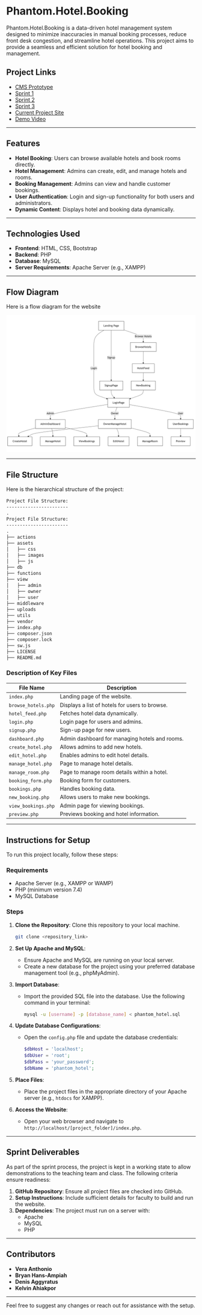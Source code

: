 
# Phantom.Hotel.Booking

Phantom.Hotel.Booking is a data-driven hotel management system designed to minimize inaccuracies in manual booking processes, reduce front desk congestion, and streamline hotel operations. This project aims to provide a seamless and efficient solution for hotel booking and management.

## Project Links

- [CMS Prototype](https://bryanblue11.wixsite.com/phantom)
- [Sprint 1](https://drive.google.com/file/d/1HEMZDA5RUlegXFFKDAxxi-PAeoba3GGY/view?usp=share_link)
- [Sprint 2](https://drive.google.com/file/d/11NBVUe-_soCnR4NUqYEtQCUjZsDXSlLU/view?usp=share_link)
- [Sprint 3](https://drive.google.com/file/d/1J6d2fH5wgOeJdzv_f7lmeIb43IAXQ7TE/view?usp=share_link)
- [Current Project Site](http://169.239.251.102:3341/~kelvin.ahiakpor/PHANTOM_HOTEL_BOOKING/)
- [Demo Video](https://youtu.be/xz4HmzH2W9U)

---

## Features

- **Hotel Booking**: Users can browse available hotels and book rooms directly.
- **Hotel Management**: Admins can create, edit, and manage hotels and rooms.
- **Booking Management**: Admins can view and handle customer bookings.
- **User Authentication**: Login and sign-up functionality for both users and administrators.
- **Dynamic Content**: Displays hotel and booking data dynamically.

---

## Technologies Used

- **Frontend**: HTML, CSS, Bootstrap
- **Backend**: PHP
- **Database**: MySQL
- **Server Requirements**: Apache Server (e.g., XAMPP)

---

## Flow Diagram

Here is a flow diagram for the website

![Phantom Flow Diagram](https://github.com/kelvin-ahiakpor/kelvin-ahiakpor.github.io/blob/main/images/phantomflow.png)

---

## File Structure

Here is the hierarchical structure of the project:

```plaintext
Project File Structure:
-----------------------
.
Project File Structure:
-----------------------
.
├── actions
├── assets
│   ├── css
│   ├── images
│   ├── js
├── db
├── functions
├── view
│   ├── admin
│   ├── owner
│   ├── user
├── middleware
├── uploads
├── utils
├── vendor
├── index.php
├── composer.json
├── composer.lock
├── sw.js
├── LICENSE
├── README.md
```

### Description of Key Files

| File Name          | Description                                      |
|--------------------|--------------------------------------------------|
| `index.php`        | Landing page of the website.                    |
| `browse_hotels.php`| Displays a list of hotels for users to browse.  |
| `hotel_feed.php`   | Fetches hotel data dynamically.                 |
| `login.php`        | Login page for users and admins.                |
| `signup.php`       | Sign-up page for new users.                     |
| `dashboard.php`    | Admin dashboard for managing hotels and rooms.  |
| `create_hotel.php` | Allows admins to add new hotels.                |
| `edit_hotel.php`   | Enables admins to edit hotel details.           |
| `manage_hotel.php` | Page to manage hotel details.                   |
| `manage_room.php`  | Page to manage room details within a hotel.     |
| `booking_form.php` | Booking form for customers.                     |
| `bookings.php`     | Handles booking data.                           |
| `new_booking.php`  | Allows users to make new bookings.              |
| `view_bookings.php`| Admin page for viewing bookings.                |
| `preview.php`      | Previews booking and hotel information.         |

---

## Instructions for Setup

To run this project locally, follow these steps:

### Requirements

- Apache Server (e.g., XAMPP or WAMP)
- PHP (minimum version 7.4)
- MySQL Database

### Steps

1. **Clone the Repository**: Clone this repository to your local machine.

   ```bash
   git clone <repository_link>
   ```

2. **Set Up Apache and MySQL**:
   - Ensure Apache and MySQL are running on your local server.
   - Create a new database for the project using your preferred database management tool (e.g., phpMyAdmin).
3. **Import Database**:
   - Import the provided SQL file into the database. Use the following command in your terminal:

     ```bash
     mysql -u [username] -p [database_name] < phantom_hotel.sql
     ```

4. **Update Database Configurations**:
   - Open the `config.php` file and update the database credentials:

     ```php
     $dbHost = 'localhost';
     $dbUser = 'root';
     $dbPass = 'your_password';
     $dbName = 'phantom_hotel';
     ```

5. **Place Files**:
   - Place the project files in the appropriate directory of your Apache server (e.g., `htdocs` for XAMPP).
6. **Access the Website**:
   - Open your web browser and navigate to `http://localhost/[project_folder]/index.php`.

---

## Sprint Deliverables

As part of the sprint process, the project is kept in a working state to allow demonstrations to the teaching team and class. The following criteria ensure readiness:

1. **GitHub Repository**: Ensure all project files are checked into GitHub.
2. **Setup Instructions**: Include sufficient details for faculty to build and run the website.
3. **Dependencies**: The project must run on a server with:
   - Apache
   - MySQL
   - PHP

---

## Contributors

- **Vera Anthonio**
- **Bryan Hans-Ampiah**
- **Denis Aggyratus**
- **Kelvin Ahiakpor**

---

Feel free to suggest any changes or reach out for assistance with the setup.
